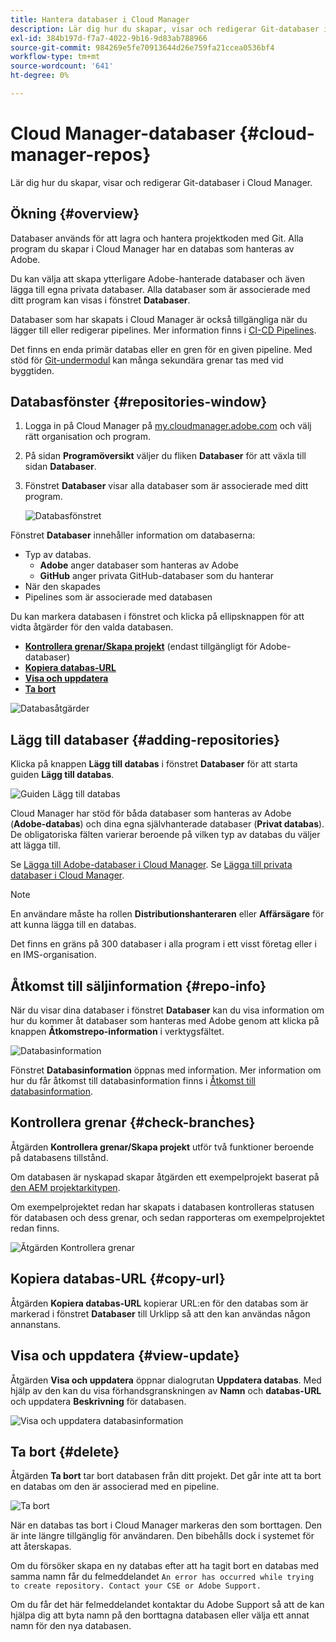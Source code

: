 ```yaml
---
title: Hantera databaser i Cloud Manager
description: Lär dig hur du skapar, visar och redigerar Git-databaser i Cloud Manager.
exl-id: 384b197d-f7a7-4022-9b16-9d83ab788966
source-git-commit: 984269e5fe70913644d26e759fa21ccea0536bf4
workflow-type: tm+mt
source-wordcount: '641'
ht-degree: 0%

---
```



# Cloud Manager-databaser {#cloud-manager-repos}

Lär dig hur du skapar, visar och redigerar Git-databaser i Cloud Manager.

## Ökning {#overview}

Databaser används för att lagra och hantera projektkoden med Git. Alla program du skapar i Cloud Manager har en databas som hanteras av Adobe.

Du kan välja att skapa ytterligare Adobe-hanterade databaser och även lägga till egna privata databaser. Alla databaser som är associerade med ditt program kan visas i fönstret **Databaser**.

Databaser som har skapats i Cloud Manager är också tillgängliga när du lägger till eller redigerar pipelines. Mer information finns i [CI-CD Pipelines](/help/overview/ci-cd-pipelines.md).

Det finns en enda primär databas eller en gren för en given pipeline. Med stöd för [Git-undermodul](git-submodules.md) kan många sekundära grenar tas med vid byggtiden.

## Databasfönster {#repositories-window}

1. Logga in på Cloud Manager på [my.cloudmanager.adobe.com](https://my.cloudmanager.adobe.com/) och välj rätt organisation och program.

1. På sidan **Programöversikt** väljer du fliken **Databaser** för att växla till sidan **Databaser**.

1. Fönstret **Databaser** visar alla databaser som är associerade med ditt program.

   ![Databasfönstret](assets/repositories.png)

Fönstret **Databaser** innehåller information om databaserna:

* Typ av databas.
   * **Adobe** anger databaser som hanteras av Adobe
   * **GitHub** anger privata GitHub-databaser som du hanterar
* När den skapades
* Pipelines som är associerade med databasen

Du kan markera databasen i fönstret och klicka på ellipsknappen för att vidta åtgärder för den valda databasen.

* **[Kontrollera grenar/Skapa projekt](#check-branches)** (endast tillgängligt för Adobe-databaser)
* **[Kopiera databas-URL](#copy-url)**
* **[Visa och uppdatera](#view-update)**
* **[Ta bort](#delete)**

![Databasåtgärder](assets/repository-actions.png)

## Lägg till databaser {#adding-repositories}

Klicka på knappen **Lägg till databas** i fönstret **Databaser** för att starta guiden **Lägg till databas**.

![Guiden Lägg till databas](assets/add-repository-wizard.png)

Cloud Manager har stöd för båda databaser som hanteras av Adobe (**Adobe-databas**) och dina egna självhanterade databaser (**Privat databas**). De obligatoriska fälten varierar beroende på vilken typ av databas du väljer att lägga till.

Se [Lägga till Adobe-databaser i Cloud Manager](adobe-repositories.md).
Se [Lägga till privata databaser i Cloud Manager](private-repositories.md).

>[!NOTE]
>
>En användare måste ha rollen **Distributionshanteraren** eller **Affärsägare** för att kunna lägga till en databas.
>
>Det finns en gräns på 300 databaser i alla program i ett visst företag eller i en IMS-organisation.

## Åtkomst till säljinformation {#repo-info}

När du visar dina databaser i fönstret **Databaser** kan du visa information om hur du kommer åt databaser som hanteras med Adobe genom att klicka på knappen **Åtkomstrepo-information** i verktygsfältet.

![Databasinformation](assets/access-repo-info.png)

Fönstret **Databasinformation** öppnas med information. Mer information om hur du får åtkomst till databasinformation finns i [Åtkomst till databasinformation](accessing-repositories.md).

## Kontrollera grenar {#check-branches}

Åtgärden **Kontrollera grenar/Skapa projekt** utför två funktioner beroende på databasens tillstånd.

Om databasen är nyskapad skapar åtgärden ett exempelprojekt baserat på [den AEM projektarkitypen](https://experienceleague.adobe.com/en/docs/experience-manager-core-components/using/developing/archetype/overview).

Om exempelprojektet redan har skapats i databasen kontrolleras statusen för databasen och dess grenar, och sedan rapporteras om exempelprojektet redan finns.

![Åtgärden Kontrollera grenar](assets/check-branches.png)

## Kopiera databas-URL {#copy-url}

Åtgärden **Kopiera databas-URL** kopierar URL:en för den databas som är markerad i fönstret **Databaser** till Urklipp så att den kan användas någon annanstans.

## Visa och uppdatera {#view-update}

Åtgärden **Visa och uppdatera** öppnar dialogrutan **Uppdatera databas**. Med hjälp av den kan du visa förhandsgranskningen av **Namn** och **databas-URL** och uppdatera **Beskrivning** för databasen.

![Visa och uppdatera databasinformation](assets/update-repository.png)

## Ta bort {#delete}

Åtgärden **Ta bort** tar bort databasen från ditt projekt. Det går inte att ta bort en databas om den är associerad med en pipeline.

![Ta bort](assets/delete.png)

När en databas tas bort i Cloud Manager markeras den som borttagen. Den är inte längre tillgänglig för användaren. Den bibehålls dock i systemet för att återskapas.

Om du försöker skapa en ny databas efter att ha tagit bort en databas med samma namn får du felmeddelandet `An error has occurred while trying to create repository. Contact your CSE or Adobe Support.`

Om du får det här felmeddelandet kontaktar du Adobe Support så att de kan hjälpa dig att byta namn på den borttagna databasen eller välja ett annat namn för den nya databasen.
